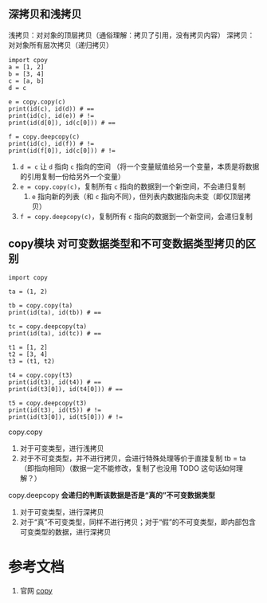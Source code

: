 ## 深拷贝和浅拷贝
浅拷贝：对对象的顶层拷贝（通俗理解：拷贝了引用，没有拷贝内容）
深拷贝：对对象所有层次拷贝（递归拷贝）

```
import cpoy
a = [1, 2]
b = [3, 4]
c = [a, b]
d = c

e = copy.copy(c)
print(id(c), id(d)) # ==
print(id(c), id(e)) # !=
print(id(d[0]), id(c[0])) # ==

f = copy.deepcopy(c)
print(id(c), id(f)) # !=
print(id(f[0]), id(c[0])) # !=
```
1. `d = c` 让 `d` 指向 `c` 指向的空间 （将一个变量赋值给另一个变量，本质是将数据的引用复制一份给另外一个变量）
1. `e = copy.copy(c)`，复制所有 `c` 指向的数据到一个新空间，不会递归复制
	1. `e` 指向新的列表（和 `c` 指向不同），但列表内数据指向未变（即仅顶层拷贝）
2. `f = copy.deepcopy(c)`，复制所有 `c` 指向的数据到一个新空间，会递归复制

## copy模块 对可变数据类型和不可变数据类型拷贝的区别
```
import copy

ta = (1, 2)

tb = copy.copy(ta)
print(id(ta), id(tb)) # ==

tc = copy.deepcopy(ta)
print(id(ta), id(tc)) # ==

t1 = [1, 2]
t2 = [3, 4]
t3 = (t1, t2)

t4 = copy.copy(t3)
print(id(t3), id(t4)) # ==
print(id(t3[0]), id(t4[0])) # ==

t5 = copy.deepcopy(t3)
print(id(t3), id(t5)) # !=
print(id(t3[0]), id(t5[0])) # !=
```
copy.copy 
1. 对于可变类型，进行浅拷贝
2. 对于不可变类型，并不进行拷贝，会进行特殊处理等价于直接复制 tb = ta（即指向相同）（数据一定不能修改，复制了也没用 TODO 这句话如何理解？）

copy.deepcopy **会递归的判断该数据是否是“真的”不可变数据类型**
1. 对于可变类型，进行深拷贝
2. 对于“真”不可变类型，同样不进行拷贝；对于“假”的不可变类型，即内部包含可变类型的数据，进行深拷贝

# 参考文档
1. 官网 [copy](https://docs.python.org/3.5/library/copy.html)



